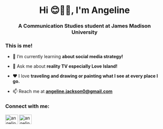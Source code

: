 <h1 align="center">Hi 😊💁‍♀️, I'm Angeline</h1>
<h3 align="center">A Communication Studies student at James Madison University</h3>

<h3 align="left">This is me!</h3>

- 🌱 I’m currently learning **about social media strategy!**

- 💬 Ask me about **reality TV especially Love Island!**

- ❤️ I love **traveling and drawing or painting what I see at every place I go.**

- 📫 Reach me at **angeline.jackson0@gmail.com**



<h3 align="left">Connect with me:</h3>
<p align="left">
<a href="[https://linkedin.com/in/angeline jackson]" target="blank"><img align="center" src="https://raw.githubusercontent.com/rahuldkjain/github-profile-readme-generator/master/src/images/icons/Social/linked-in-alt.svg" alt="angeline jackson" height="30" width="40" /></a>
<a href="https://instagram.com/angelineejackson" target="blank"><img align="center" src="https://raw.githubusercontent.com/rahuldkjain/github-profile-readme-generator/master/src/images/icons/Social/instagram.svg" alt="angelineejackson" height="30" width="40" /></a>
</p>

